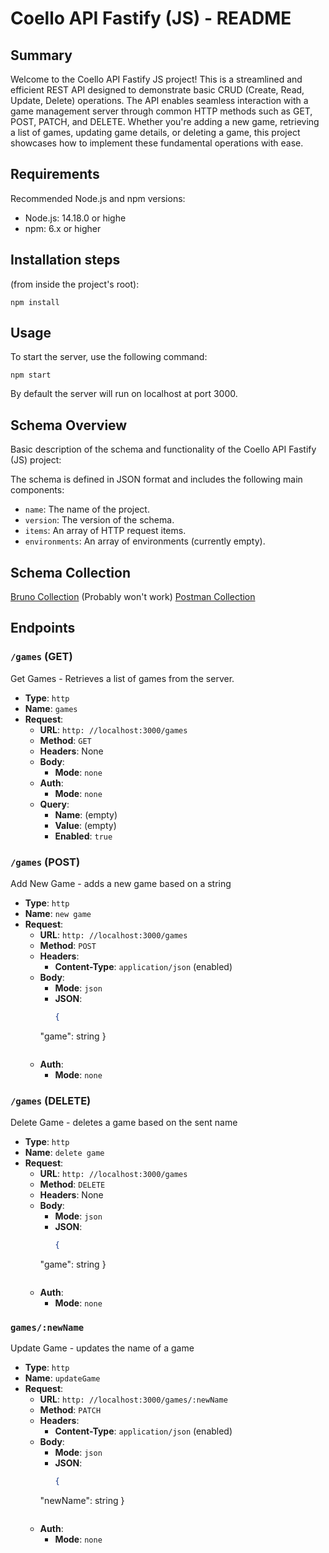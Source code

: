 # Coello API Fastify (JS) - README

## Summary

Welcome to the Coello API Fastify JS project! This is a streamlined and efficient REST API designed to demonstrate basic CRUD (Create, Read, Update, Delete) operations. The API enables seamless interaction with a game management server through common HTTP methods such as GET, POST, PATCH, and DELETE. Whether you're adding a new game, retrieving a list of games, updating game details, or deleting a game, this project showcases how to implement these fundamental operations with ease.


## Requirements
Recommended Node.js and npm versions:

* Node.js: 14.18.0 or highe
* npm: 6.x or higher

## Installation steps
(from inside the project's root):

`npm install`

## Usage

To start the server, use the following command:

`npm start`

By default the server will run on localhost at port 3000.



## Schema Overview


Basic description of the schema and functionality of the Coello API Fastify (JS) project:

The schema is defined in JSON format and includes the following main components:

- `name`: The name of the project.
- `version`: The version of the schema.
- `items`: An array of HTTP request items.
- `environments`: An array of environments (currently empty).

## Schema Collection
[Bruno Collection](schemas/coello%20api%20fastify%20(JS).json) (Probably won't work)
[Postman Collection](schemas/coello%20api%20fastify%20postman.json)

## Endpoints

### `/games` (GET) 
Get Games - Retrieves a list of games from the server.

- **Type**: `http`
- **Name**: `games`
- **Request**:
  - **URL**: `http: //localhost:3000/games`
  - **Method**: `GET`
  - **Headers**: None
  - **Body**: 
    - **Mode**: `none`
  - **Auth**: 
    - **Mode**: `none`
  - **Query**: 
    - **Name**: (empty)
    - **Value**: (empty)
    - **Enabled**: `true`



### `/games` (POST)
Add New Game - adds a new game based on a string

- **Type**: `http`
- **Name**: `new game`
- **Request**:
  - **URL**: `http: //localhost:3000/games`
  - **Method**: `POST`
  - **Headers**:
    - **Content-Type**: `application/json` (enabled)
  - **Body**: 
    - **Mode**: `json`
    - **JSON**: 
      ```json
      {
    "game": string
}
      ```
  - **Auth**: 
    - **Mode**: `none`



### `/games` (DELETE)
Delete Game  - deletes a game based on the sent name

- **Type**: `http`
- **Name**: `delete game`
- **Request**:
  - **URL**: `http: //localhost:3000/games`
  - **Method**: `DELETE`
  - **Headers**: None
  - **Body**: 
    - **Mode**: `json`
    - **JSON**: 
      ```json
      {
    "game": string
}
      ```
  - **Auth**: 
    - **Mode**: `none`


### `games/:newName`
Update Game - updates the name of a game 

- **Type**: `http`
- **Name**: `updateGame`
- **Request**:
  - **URL**: `http: //localhost:3000/games/:newName`
  - **Method**: `PATCH`
  - **Headers**:
    - **Content-Type**: `application/json` (enabled)
  - **Body**: 
    - **Mode**: `json`
    - **JSON**: 
      ```json
      {
    "newName": string
}
      ```
  - **Auth**: 
    - **Mode**: `none`


